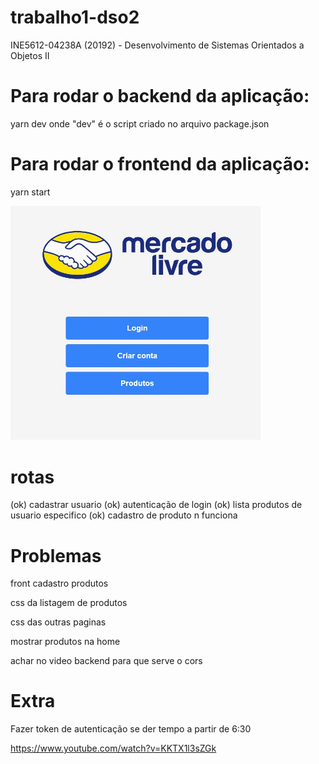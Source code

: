 # trabalho1-dso2

INE5612-04238A (20192) - Desenvolvimento de Sistemas Orientados a Objetos II

# Para rodar o backend da aplicação:

yarn dev
onde "dev" é o script criado no arquivo package.json

# Para rodar o frontend da aplicação:

yarn start

<img src="images/mercadozetta.jpg" width="400">

# rotas

(ok) cadastrar usuario
(ok) autenticação de login
(ok) lista produtos de usuario especifico
(ok) cadastro de produto n funciona

# Problemas

front cadastro produtos

css da listagem de produtos

css das outras paginas

mostrar produtos na home

achar no video backend para que serve o cors

# Extra

Fazer token de autenticação se der tempo a partir de 6:30

https://www.youtube.com/watch?v=KKTX1l3sZGk
